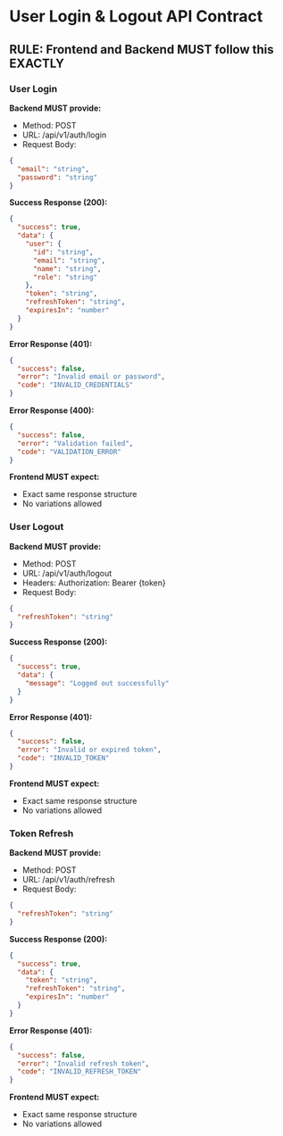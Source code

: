 # User Login & Logout API Contract

## RULE: Frontend and Backend MUST follow this EXACTLY

### User Login
**Backend MUST provide:**
- Method: POST
- URL: /api/v1/auth/login
- Request Body:
```json
{
  "email": "string",
  "password": "string"
}
```

**Success Response (200):**
```json
{
  "success": true,
  "data": {
    "user": {
      "id": "string",
      "email": "string",
      "name": "string",
      "role": "string"
    },
    "token": "string",
    "refreshToken": "string",
    "expiresIn": "number"
  }
}
```

**Error Response (401):**
```json
{
  "success": false,
  "error": "Invalid email or password",
  "code": "INVALID_CREDENTIALS"
}
```

**Error Response (400):**
```json
{
  "success": false,
  "error": "Validation failed",
  "code": "VALIDATION_ERROR"
}
```

**Frontend MUST expect:**
- Exact same response structure
- No variations allowed

### User Logout
**Backend MUST provide:**
- Method: POST
- URL: /api/v1/auth/logout
- Headers: Authorization: Bearer {token}
- Request Body:
```json
{
  "refreshToken": "string"
}
```

**Success Response (200):**
```json
{
  "success": true,
  "data": {
    "message": "Logged out successfully"
  }
}
```

**Error Response (401):**
```json
{
  "success": false,
  "error": "Invalid or expired token",
  "code": "INVALID_TOKEN"
}
```

**Frontend MUST expect:**
- Exact same response structure
- No variations allowed

### Token Refresh
**Backend MUST provide:**
- Method: POST
- URL: /api/v1/auth/refresh
- Request Body:
```json
{
  "refreshToken": "string"
}
```

**Success Response (200):**
```json
{
  "success": true,
  "data": {
    "token": "string",
    "refreshToken": "string",
    "expiresIn": "number"
  }
}
```

**Error Response (401):**
```json
{
  "success": false,
  "error": "Invalid refresh token",
  "code": "INVALID_REFRESH_TOKEN"
}
```

**Frontend MUST expect:**
- Exact same response structure
- No variations allowed
